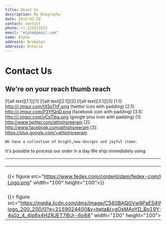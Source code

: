 ```yaml
---
title: About Us
description: My Biography
date: 2019-02-28
contact: contact
phone: +1 123123123
email: "alpha@gmail.com"
name: Alpha
address1: Brampton
address2: Ontario
---
```

# Contact Us
## We're on your reach thumb reach
[![alt text][1.1]][1]
[![alt text][2.1]][2]
[![alt text][3.1]][3]
[1.1]: http://i.imgur.com/tXSoThF.png (twitter icon with padding)
[2.1]: http://i.imgur.com/P3YfQoD.png (facebook icon with padding)
[3.1]: http://i.imgur.com/yCsTjba.png (google plus icon with padding)
[1]: http://www.twitter.com/athishsreeram
[2]: http://www.facebook.com/athishsreeram
[3]: https://plus.google.com/+athishsreeram
```
We have a collection of bright,new designs and joyful items.
```
It's possible to process our order in a day
We ship immediately using

 ``` ```  | ``` ```
--- | ---
{{< figure src="https://www.fedex.com/content/dam/fedex-com/logos/FedEx-Logo.png" width="100" height="100">}} | {{< figure src="http://www.barbourrepair.co.uk/media/images/user-images/30584/upsaccesspointlogo.png" width="100" height="100">}}
{{< figure src="https://media.licdn.com/dms/image/C560BAQGVw9PaES4Wag/company-logo_200_200/0?e=2159024400&v=beta&t=gOsMAoYD_Bo19Y-4s0z_4_4Ip6x4HZRJET7BUr-6o88" width="100" height="100">}} | {{< figure src="https://www.parcel2go.com/logo/service/430.normal-svg" width="100" height="100">}}
